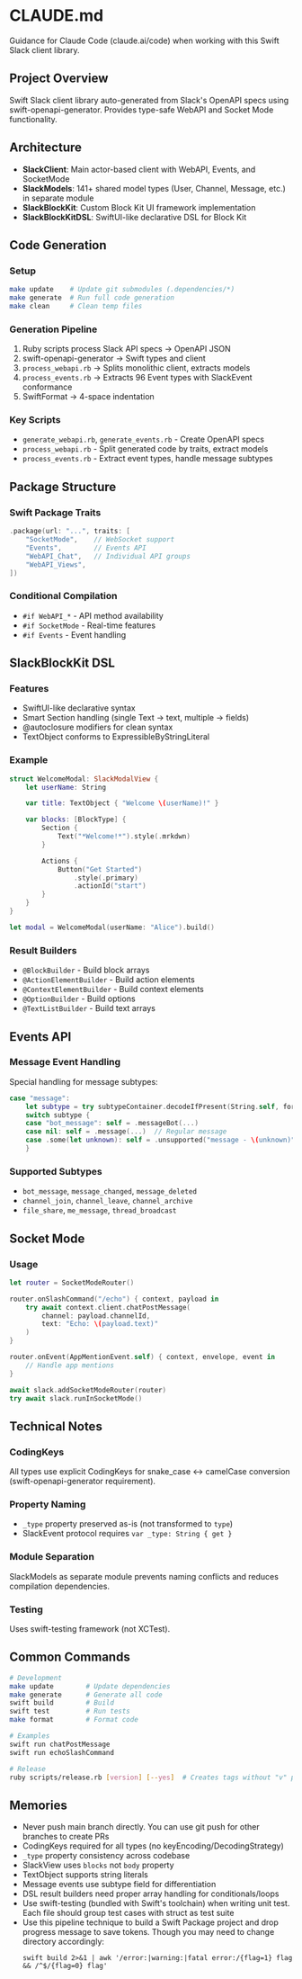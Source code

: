 # CLAUDE.md

Guidance for Claude Code (claude.ai/code) when working with this Swift Slack client library.

## Project Overview

Swift Slack client library auto-generated from Slack's OpenAPI specs using swift-openapi-generator. Provides type-safe WebAPI and Socket Mode functionality.

## Architecture

- **SlackClient**: Main actor-based client with WebAPI, Events, and SocketMode
- **SlackModels**: 141+ shared model types (User, Channel, Message, etc.) in separate module
- **SlackBlockKit**: Custom Block Kit UI framework implementation
- **SlackBlockKitDSL**: SwiftUI-like declarative DSL for Block Kit

## Code Generation

### Setup
```bash
make update    # Update git submodules (.dependencies/*)
make generate  # Run full code generation
make clean     # Clean temp files
```

### Generation Pipeline
1. Ruby scripts process Slack API specs → OpenAPI JSON
2. swift-openapi-generator → Swift types and client
3. `process_webapi.rb` → Splits monolithic client, extracts models
4. `process_events.rb` → Extracts 96 Event types with SlackEvent conformance
5. SwiftFormat → 4-space indentation

### Key Scripts
- `generate_webapi.rb`, `generate_events.rb` - Create OpenAPI specs
- `process_webapi.rb` - Split generated code by traits, extract models
- `process_events.rb` - Extract event types, handle message subtypes

## Package Structure

### Swift Package Traits
```swift
.package(url: "...", traits: [
    "SocketMode",    // WebSocket support
    "Events",        // Events API
    "WebAPI_Chat",   // Individual API groups
    "WebAPI_Views",
])
```

### Conditional Compilation
- `#if WebAPI_*` - API method availability
- `#if SocketMode` - Real-time features
- `#if Events` - Event handling

## SlackBlockKit DSL

### Features
- SwiftUI-like declarative syntax
- Smart Section handling (single Text → text, multiple → fields)
- @autoclosure modifiers for clean syntax
- TextObject conforms to ExpressibleByStringLiteral

### Example
```swift
struct WelcomeModal: SlackModalView {
    let userName: String

    var title: TextObject { "Welcome \(userName)!" }

    var blocks: [BlockType] {
        Section {
            Text("*Welcome!*").style(.mrkdwn)
        }

        Actions {
            Button("Get Started")
                .style(.primary)
                .actionId("start")
        }
    }
}

let modal = WelcomeModal(userName: "Alice").build()
```

### Result Builders
- `@BlockBuilder` - Build block arrays
- `@ActionElementBuilder` - Build action elements
- `@ContextElementBuilder` - Build context elements
- `@OptionBuilder` - Build options
- `@TextListBuilder` - Build text arrays

## Events API

### Message Event Handling
Special handling for message subtypes:
```swift
case "message":
    let subtype = try subtypeContainer.decodeIfPresent(String.self, forKey: .subtype)
    switch subtype {
    case "bot_message": self = .messageBot(...)
    case nil: self = .message(...)  // Regular message
    case .some(let unknown): self = .unsupported("message - \(unknown)")
    }
```

### Supported Subtypes
- `bot_message`, `message_changed`, `message_deleted`
- `channel_join`, `channel_leave`, `channel_archive`
- `file_share`, `me_message`, `thread_broadcast`

## Socket Mode

### Usage
```swift
let router = SocketModeRouter()

router.onSlashCommand("/echo") { context, payload in
    try await context.client.chatPostMessage(
        channel: payload.channelId,
        text: "Echo: \(payload.text)"
    )
}

router.onEvent(AppMentionEvent.self) { context, envelope, event in
    // Handle app mentions
}

await slack.addSocketModeRouter(router)
try await slack.runInSocketMode()
```

## Technical Notes

### CodingKeys
All types use explicit CodingKeys for snake_case ↔ camelCase conversion (swift-openapi-generator requirement).

### Property Naming
- `_type` property preserved as-is (not transformed to `type`)
- SlackEvent protocol requires `var _type: String { get }`

### Module Separation
SlackModels as separate module prevents naming conflicts and reduces compilation dependencies.

### Testing
Uses swift-testing framework (not XCTest).

## Common Commands

```bash
# Development
make update        # Update dependencies
make generate      # Generate all code
swift build        # Build
swift test         # Run tests
make format        # Format code

# Examples
swift run chatPostMessage
swift run echoSlashCommand

# Release
ruby scripts/release.rb [version] [--yes]  # Creates tags without "v" prefix (e.g., 0.0.4, not v0.0.4)
```

## Memories

- Never push main branch directly. You can use git push for other branches to create PRs
- CodingKeys required for all types (no keyEncoding/DecodingStrategy)
- `_type` property consistency across codebase
- SlackView uses `blocks` not `body` property
- TextObject supports string literals
- Message events use subtype field for differentiation
- DSL result builders need proper array handling for conditionals/loops
- Use swift-testing (bundled with Swift's toolchain) when writing unit test. Each file should group test cases with struct as test suite
- Use this pipeline technique to build a Swift Package project and drop progress message to save tokens. Though you may need to change directory accordingly:
  ```
  swift build 2>&1 | awk '/error:|warning:|fatal error:/{flag=1} flag && /^$/{flag=0} flag'
  ```
